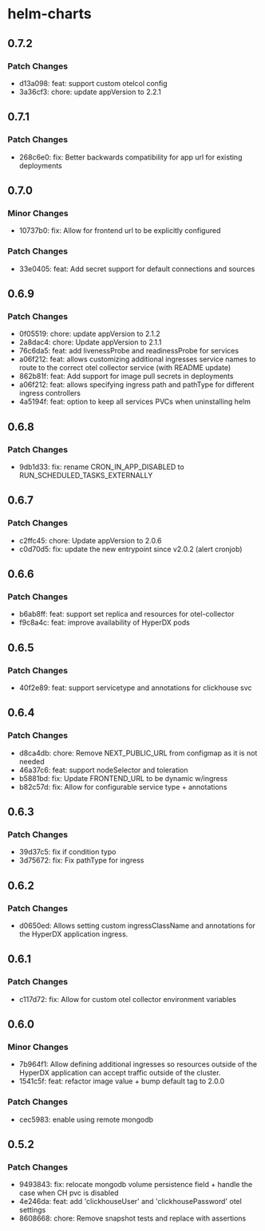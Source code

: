 # helm-charts

## 0.7.2

### Patch Changes

- d13a098: feat: support custom otelcol config
- 3a36cf3: chore: update appVersion to 2.2.1

## 0.7.1

### Patch Changes

- 268c6e0: fix: Better backwards compatibility for app url for existing deployments

## 0.7.0

### Minor Changes

- 10737b0: fix: Allow for frontend url to be explicitly configured

### Patch Changes

- 33e0405: feat: Add secret support for default connections and sources

## 0.6.9

### Patch Changes

- 0f05519: chore: update appVersion to 2.1.2
- 2a8dac4: chore: Update appVersion to 2.1.1
- 76c6da5: feat: add livenessProbe and readinessProbe for services
- a06f212: feat: allows customizing additional ingresses service names to route to the correct otel collector service (with README update)
- 862b81f: feat: Add support for image pull secrets in deployments
- a06f212: feat: allows specifying ingress path and pathType for different ingress controllers
- 4a5194f: feat: option to keep all services PVCs when uninstalling helm

## 0.6.8

### Patch Changes

- 9db1d33: fix: rename CRON_IN_APP_DISABLED to RUN_SCHEDULED_TASKS_EXTERNALLY

## 0.6.7

### Patch Changes

- c2ffc45: chore: Update appVersion to 2.0.6
- c0d70d5: fix: update the new entrypoint since v2.0.2 (alert cronjob)

## 0.6.6

### Patch Changes

- b6ab8ff: feat: support set replica and resources for otel-collector
- f9c8a4c: feat: improve availability of HyperDX pods

## 0.6.5

### Patch Changes

- 40f2e89: feat: support servicetype and annotations for clickhouse svc

## 0.6.4

### Patch Changes

- d8ca4db: chore: Remove NEXT_PUBLIC_URL from configmap as it is not needed
- 46a37c6: feat: support nodeSelector and toleration
- b5881bd: fix: Update FRONTEND_URL to be dynamic w/ingress
- b82c57d: fix: Allow for configurable service type + annotations

## 0.6.3

### Patch Changes

- 39d37c5: fix if condition typo
- 3d75672: fix: Fix pathType for ingress

## 0.6.2

### Patch Changes

- d0650ed: Allows setting custom ingressClassName and annotations for the HyperDX application ingress.

## 0.6.1

### Patch Changes

- c117d72: fix: Allow for custom otel collector environment variables

## 0.6.0

### Minor Changes

- 7b964f1: Allow defining additional ingresses so resources outside of the HyperDX application can accept traffic outside of the cluster.
- 1541c5f: feat: refactor image value + bump default tag to 2.0.0

### Patch Changes

- cec5983: enable using remote mongodb

## 0.5.2

### Patch Changes

- 9493843: fix: relocate mongodb volume persistence field + handle the case when CH pvc is disabled
- 4e246da: feat: add 'clickhouseUser' and 'clickhousePassword' otel settings
- 8608668: chore: Remove snapshot tests and replace with assertions
